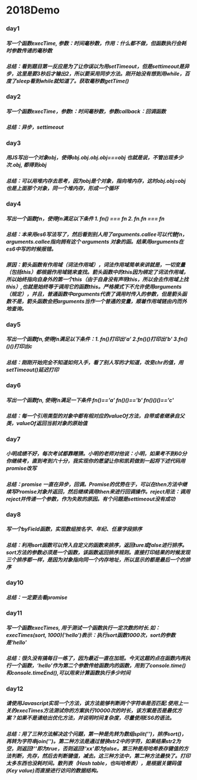 # 2018Demo
### day1 
##### 写一个函数execTime, 参数：时间毫秒数，作用：什么都不做，但函数执行会耗时参数传递的毫秒数 
##### 总结：看到题目第一反应是为了让你误以为用setTimeout，但是settimeout是异步，这里是要3秒后才输出2，所以要采用同步方法。刚开始没有想到用while，百度了sleep看到while就知道了。获取毫秒数getTime()  
  
### day2 
##### 写一个函数execTime，参数t：时间毫秒数，参数callback：回调函数  
##### 总结：异步，settimeout  

### day3 
##### 用JS写出一个对象obj，使得obj.obj.obj.obj===obj 也就是说，不管出现多少次.obj, 都得到obj
##### 总结：可以用堆内存去思考，因为obj是个对象，指向堆内存，这时obj.obj=obj也是上面那个对象，同一个堆内存，形成一个循环  

### day4 
##### 写出一个函数fn，使得fn满足以下条件 1. fn() === fn 2. fn.fn === fn 
##### 总结：本来用es6写法写了，然后看到别人用了arguments.callee可以代替fn，arguments.callee指向拥有这个 arguments 对象的函。结果用arguments在es6中写的时候报错。
##### 原因：箭头函数有作用域（词法作用域），词法作用域简单来讲就是，一切变量（包括this）都根据作用域链来查找。箭头函数中的this因为绑定了词法作用域，所以始终指向自身外的第一个this（由于自身没有声明this，所以会去作用域上找this）,也就是始终等于调用它的函数this。严格模式下不允许使用arguments（规定），并且，普通函数中arguments代表了调用时传入的参数，但是箭头函数不是，箭头函数会把arguments当作一个普通的变量，顺着作用域链由内而外地查询。

### day5 
##### 写出一个函数fn,使得fn满足以下条件：1. fn()打印出‘a’ 2.fn()()打印出'b' 3.fn()()()打印出c 
##### 总结：刚刚开始完全不知道如何入手，看了别人写的才知道，改变chr的值，用setTimeout()延迟打印   

### day6 
##### 写出一个函数fn, 使得fn满足一下条件 fn()=='a' fn()()=='b' fn()()()=='c'
##### 总结：每一个引用类型的对象中都有相对应的valueOf方法，自带或者继承自父类，valueOf返回当前对象的原始值

### day7 
##### 小明成绩不好，每次考试都靠瞎猜。小明的老师对他说：小明，如果考不到60分你继续考，直到考到六十分，我实现你的愿望让你和凯莉做到一起将下述代码用promise改写
##### 总结：promise 一直在异步，回调。Promise的优势在于，可以在then方法中继续写Promise对象并返回，然后继续调用then来进行回调操作。reject用法：调用reject并传递一个参数，作为失败的原因。有个问题是settimeout没有成功  

### day8 
##### 写一个byField函数，实现数组按名字、年纪、任意字段排序   
##### 总结：利用sort函数可以传入自定义的函数来排序，返回ture或false进行排序。sort方法的参数必须是一个函数，该函数返回排序规则。直接打印结果的时候发现三个排序都一样，是因为对象指向同一个内存地址，所以显示的都是最后一个的排序 

### day10 
##### 总结：一定要去看promise   

### day11 
##### 写一个函数execTimes, 用于测试一个函数执行一定次数的时长.如：execTimes(sort, 1000)('hello')表示：执行sort函数1000次，sort的参数是'hello'
##### 总结：很久没有搞每日一练了，因为最近一直在加班。今天这题的点在函数内再执行一个函数，‘hello’作为第二个参数传给函数内的函数，用到了console.time()和console.timeEnd(),可以用来计算函数执行多少时间  

### day12 
##### 请使用Javascript实现一个方法，该方法能够判断两个字符串是否匹配.使用上一关的execTimes方法测试你的方案执行10000次的时长，该方案是否是最优方案？如果不是请给出优化方法，并说明时间复杂度，尽量使用ES6的语法。
##### 总结：用了三种方法解决这个问题，第一种是先转为数组split('')，排序sort()，再转为字符串join('')。第二种方法是通过替换str2中的字符，如果结果str2为空，则返回!''即为true，否则返回!'xx'即为false。第三种是用哈希表存键值的方法判断，先存，然后去判断键值，减去。这三种方法中，第二种方法最快了。打印太多东西也没耗时间。散列表（Hash table，也叫哈希表），是根据关键码值(Key value)而直接进行访问的数据结构。
